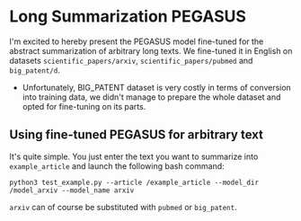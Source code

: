# Long Summarization PEGASUS

I'm excited to hereby present the PEGASUS model fine-tuned for the abstract summarization of arbitrary long texts. We fine-tuned it in English on datasets `scientific_papers/arxiv`, `scientific_papers/pubmed` and `big_patent/d`.

* Unfortunately, BIG_PATENT dataset is very costly in terms of conversion into training data, we didn't manage to prepare the whole dataset and opted for fine-tuning on its parts.

## Using fine-tuned PEGASUS for arbitrary text

It's quite simple. You just enter the text you want to summarize into `example_article` and launch the following bash command:

`python3 test_example.py --article /example_article --model_dir /model_arxiv --model_name arxiv` 

`arxiv` can of course be substituted with `pubmed` or `big_patent`. 
